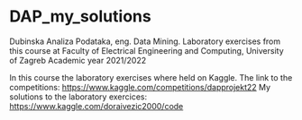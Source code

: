 # DAP_my_solutions
Dubinska Analiza Podataka, eng. Data Mining. Laboratory exercises from this course at Faculty of Electrical Engineering and Computing, University of Zagreb
Academic year 2021/2022

In this course the laboratory exercises where held on Kaggle. 
The link to the competitions: https://www.kaggle.com/competitions/dapprojekt22
My solutions to the laboratory exercices: https://www.kaggle.com/doraivezic2000/code
